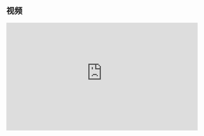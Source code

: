 ## 视频

<div style = "position: relative; width: 100%; height: 0; padding-bottom: 56.25%;">
    <iframe style = "position: absolute; top: 0; left: 0; width: 100%;height: 100%;" frameborder="0" allowFullScreen="true" src="https://wiki-58c2.obs.myhuaweicloud.com:443/%E6%8E%92%E5%88%97%E7%BB%84%E5%90%88.MP4?AccessKeyId=ELA8MJ5R84QLXCTFQQ1R&Expires=1690438781&Signature=ZXghze7FS1b%2BGnL9wqGis9nZI0A%3D"></iframe>
</div>
